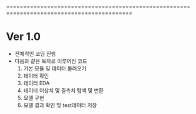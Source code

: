 ===========================================================================================
# Ver 1.0
- 전체적인 코딩 진행
- 다음과 같은 목차로 이루어진 코드
  1. 기본 모듈 및 데이터 불러오기
  2. 데이터 확인
  3. 데이터 EDA
  4. 데이터 이상치 및 결측치 탐색 및 변환
  5. 모델 구현
  6. 모델 결과 확인 및 test데이터 저장

